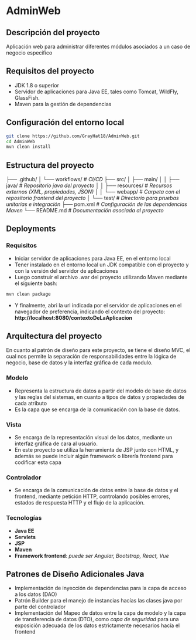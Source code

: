 # AdminWeb

## Descripción del proyecto
Aplicación web para administrar diferentes módulos asociados a un caso de negocio especifico

## Requisitos del proyecto
- JDK 1.8 o superior
- Servidor de aplicaciones para Java EE, tales como Tomcat, WildFly, GlassFish.
- Maven para la gestión de dependencias


## Configuración del entorno local
```bash
git clone https://github.com/GrayHat18/AdminWeb.git
cd AdminWeb
mvn clean install
```

## Estructura del proyecto
├── .github/
│ └── workflows/ # *CI/CD*
├── src/
│ ├── main/
│ │ ├── java/ # *Repositorio java del proyecto*
│ │ ├── resources/ # *Recursos externos (XML, propiedades, JSON)*
│ │ └── webapp/ # *Carpeta con el repositorio frontend del proyecto*
│ └── test/ # *Directorio para pruebas unitarias e integración*
├── pom.xml # *Configuración de las dependencias Maven*
└── README.md # *Documentación asociada al proyecto*


## Deployments
### Requisitos
- Iniciar servidor de aplicaciones para Java EE, en el entorno local
- Tener instalado en el entorno local un JDK compatible con el proyecto y con la versión del servidor de aplicaciones
- Luego construir el archivo .war del proyecto utilizando Maven mediante el siguiente bash:

```bash
mvn clean package
```

- Y finalmente, abri la url indicada por el servidor de aplicaciones en el navegador de preferencia, indicando el contexto del proyecto: **http://localhost:8080/contextoDeLaAplicacion**

  
## Arquitectura del proyecto
En cuanto al patrón de diseño para este proyecto, se tiene el diseño MVC, el cual nos permite la separación de responsabilidades entre la lógica de negocio, base de datos y la interfaz gráfica de cada modulo.

### Modelo
- Representa la estructura de datos a partir del modelo de base de datos y las reglas del sistemas, en cuanto a tipos de datos y propiedades de cada atributo
- Es la capa que se encarga de la comunicación con la base de datos.

### Vista
- Se encarga de la representación visual de los datos, mediante un interfaz gráfica de cara al usuario.
- En este proyecto se utiliza la herramienta de JSP junto con HTML, y además se puede incluir algún framework o librería frontend para codificar esta capa

### Controlador
- Se encarga de la comunicación de datos entre la base de datos y el frontend, mediante petición HTTP, controlando posibles errores, estados de respuesta HTTP y el flujo de la aplicación.

### Tecnologías
- **Java EE**
- **Servlets**
- **JSP**
- **Maven**
- **Framework frontend**: *puede ser Angular, Bootstrap, React, Vue*


## Patrones de Diseño Adicionales Java
- Implementación de inyección de dependencias para la capa de acceso a los datos (DAO)
- Patrón Builder para el manejo de instancias hacías las clases java por parte del controlador
- Implementación del Mapeo de datos entre la capa de modelo y la capa de transferencia de datos (DTO), como *capa de seguridad* para una exposición adecuada de los datos estrictamente necesarios hacía el frontend


